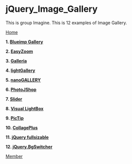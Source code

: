 # jQuery_Image_Gallery

This is group Imagine.
This is 12 examples of Image Gallery.

 [Home](https://github.com/Nonlapun003/jQuery_Image_Gallery/wiki)

**1. [Blueimp Gallery](https://github.com/Nonlapun003/jQuery_Image_Gallery/wiki/Blueimp-Gallery)**

**2. [EasyZoom](https://github.com/Nonlapun003/jQuery_Image_Gallery/wiki/EasyZoom)**

**3. [Galleria](https://github.com/Nonlapun003/jQuery_Image_Gallery/wiki/Galleria)**


**4. [lightGallery](https://github.com/Nonlapun003/jQuery_Image_Gallery/wiki/lightGallery)**

**5. [nanoGALLERY](https://github.com/Nonlapun003/jQuery_Image_Gallery/wiki/nanoGALLERY)**

**6. [PhotoJShop](https://github.com/Nonlapun003/jQuery_Image_Gallery/wiki/PhotoJShop)**

**7. [Slider](https://github.com/Nonlapun003/jQuery_Image_Gallery/wiki/Slider)**

**8. [Visual LightBox](https://github.com/Nonlapun003/jQuery_Image_Gallery/wiki/Visual-LightBox)**

**9. [PicTip](https://github.com/Nonlapun003/jQuery_Image_Gallery/wiki/PicTip)**

**10. [CollagePlus](https://github.com/Nonlapun003/jQuery_Image_Gallery/wiki/CollagePlus)**

**11. [jQuery fullsizable](https://github.com/Nonlapun003/jQuery_Image_Gallery/wiki/jQuery-fullsizable)**

**12. [jQuery.BgSwitcher](https://github.com/Nonlapun003/jQuery_Image_Gallery/wiki/jQuery.BgSwitcher)**

[Member](https://github.com/Nonlapun003/jQuery_Image_Gallery/wiki)
